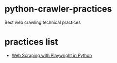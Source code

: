 # python-crawler-practices
Best web crawling technical practices

# practices list
* [Web Scraping with Playwright in Python](./playwright-web-scraping/README.md)